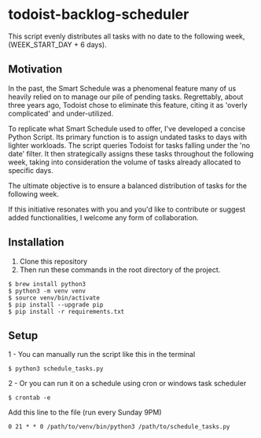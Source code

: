 # todoist-backlog-scheduler
This script evenly distributes all tasks with no date to the following week, (WEEK_START_DAY + 6 days).

## Motivation
In the past, the Smart Schedule was a phenomenal feature many of us heavily relied on to manage our pile of pending tasks. Regrettably, about three years ago, Todoist chose to eliminate this feature, citing it as 'overly complicated' and under-utilized.

To replicate what Smart Schedule used to offer, I've developed a concise Python Script. Its primary function is to assign undated tasks to days with lighter workloads. The script queries Todoist for tasks falling under the 'no date' filter. It then strategically assigns these tasks throughout the following week, taking into consideration the volume of tasks already allocated to specific days.

The ultimate objective is to ensure a balanced distribution of tasks for the following week.

If this initiative resonates with you and you'd like to contribute or suggest added functionalities, I welcome any form of collaboration.

## Installation
1. Clone this repository
2. Then run these commands in the root directory of the project.
```shell
$ brew install python3
$ python3 -m venv venv
$ source venv/bin/activate
$ pip install --upgrade pip
$ pip install -r requirements.txt
```

## Setup
1 - You can manually run the script like this in the terminal
```shell
$ python3 schedule_tasks.py
```
2 - Or you can run it on a schedule using cron or windows task scheduler
```shell
$ crontab -e
```
Add this line to the file (run every Sunday 9PM)
```shell
0 21 * * 0 /path/to/venv/bin/python3 /path/to/schedule_tasks.py
```

